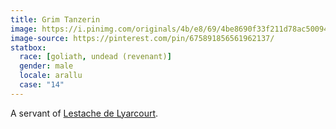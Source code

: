 ```yaml
---
title: Grim Tanzerin
image: https://i.pinimg.com/originals/4b/e8/69/4be8690f33f211d78ac5009465212f5d.jpg
image-source: https://pinterest.com/pin/675891856561962137/
statbox:
  race: [goliath, undead (revenant)]
  gender: male
  locale: arallu
  case: "14"
---
```


A servant of [Lestache de Lyarcourt](lestache-de-lyarcourt).
